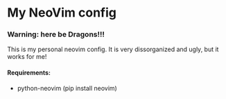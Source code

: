 # My NeoVim config

### Warning: here be Dragons!!!

This is my personal neovim config. It is very dissorganized and ugly, but it
works for me!

#### Requirements:
 - python-neovim (pip install neovim)
